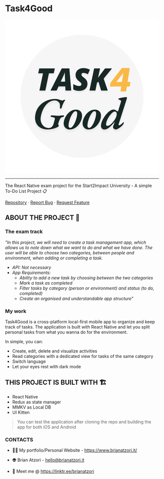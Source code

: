 # Task4Good

![task4good_logo](logo_task4good_svg.svg)

---

The React Native exam project for the Start2Impact University - A simple To-Do List Project 📋

[Repository](https://github.com/BrianAtzori/task4good/) · [Report Bug](https://github.com/BrianAtzori/task4good/issues) · [Request Feature](https://github.com/BrianAtzori/task4good/issues)

## ABOUT THE PROJECT 🧶

### The exam track

_"In this project, we will need to create a task management app, which allows us to note down what we want to do and what we have done. The user will be able to choose two categories, between people and environment, when adding or completing a task._
- _API: Not necessary_
- _App Requirements:_
  - _Ability to add a new task by choosing between the two categories_
  - _Mark a task as completed_
  - _Filter tasks by category (person or environment) and status (to do, completed)_
  - _Create an organised and understandable app structure"_

### My work
Task4Good is a cross-platform local-first mobile app to organize and keep track of tasks.
The application is built with React Native and let you split personal tasks from what you wanna do for the environment.

In simple, you can:

- Create, edit, delete and visualize activities
- Read categories with a dedicated view for tasks of the same category
- Switch language
- Let your eyes rest with dark mode

## THIS PROJECT IS BUILT WITH 🏗️
- React Native
- Redux as state manager
- MMKV as Local DB
- UI Kitten

> You can test the application after cloning the repo and building the app for both iOS and Android

### CONTACTS

- 🤝🏻 My portfolio/Personal Website - https://www.brianatzori.it/

- 👽 Brian Atzori - <hello@brianatzori.it>

- 📖 Meet me @ https://linktr.ee/brianatzori
